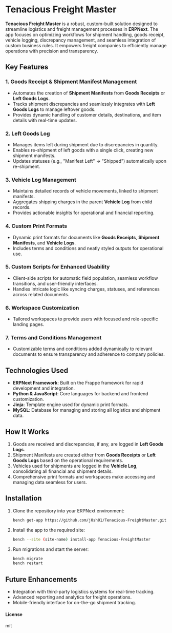 # Tenacious Freight Master

**Tenacious Freight Master** is a robust, custom-built solution designed to streamline logistics and freight management processes in **ERPNext**. The app focuses on optimizing workflows for shipment handling, goods receipt, vehicle logging, discrepancy management, and seamless integration of custom business rules. It empowers freight companies to efficiently manage operations with precision and transparency.

## Key Features

### 1. Goods Receipt & Shipment Manifest Management
- Automates the creation of **Shipment Manifests** from **Goods Receipts** or **Left Goods Logs**.
- Tracks shipment discrepancies and seamlessly integrates with **Left Goods Logs** to manage leftover goods.
- Provides dynamic handling of customer details, destinations, and item details with real-time updates.

### 2. Left Goods Log
- Manages items left during shipment due to discrepancies in quantity.
- Enables re-shipment of left goods with a single click, creating new shipment manifests.
- Updates statuses (e.g., "Manifest Left" → "Shipped") automatically upon re-shipment.

### 3. Vehicle Log Management
- Maintains detailed records of vehicle movements, linked to shipment manifests.
- Aggregates shipping charges in the parent **Vehicle Log** from child records.
- Provides actionable insights for operational and financial reporting.

### 4. Custom Print Formats
- Dynamic print formats for documents like **Goods Receipts**, **Shipment Manifests**, and **Vehicle Logs**.
- Includes terms and conditions and neatly styled outputs for operational use.

### 5. Custom Scripts for Enhanced Usability
- Client-side scripts for automatic field population, seamless workflow transitions, and user-friendly interfaces.
- Handles intricate logic like syncing charges, statuses, and references across related documents.

### 6. Workspace Customization
- Tailored workspaces to provide users with focused and role-specific landing pages.

### 7. Terms and Conditions Management
- Customizable terms and conditions added dynamically to relevant documents to ensure transparency and adherence to company policies.

## Technologies Used
- **ERPNext Framework**: Built on the Frappe framework for rapid development and integration.
- **Python & JavaScript**: Core languages for backend and frontend customization.
- **Jinja**: Template engine used for dynamic print formats.
- **MySQL**: Database for managing and storing all logistics and shipment data.

## How It Works
1. Goods are received and discrepancies, if any, are logged in **Left Goods Logs**.
2. Shipment Manifests are created either from **Goods Receipts** or **Left Goods Logs** based on the operational requirements.
3. Vehicles used for shipments are logged in the **Vehicle Log**, consolidating all financial and shipment details.
4. Comprehensive print formats and workspaces make accessing and managing data seamless for users.

## Installation
1. Clone the repository into your ERPNext environment:
   ```bash
   bench get-app https://github.com/j0sh01/Tenacious-FreightMaster.git
   ```
2. Install the app to the required site:
   ```bash
   bench --site (site-name) install-app Tenacious-FreightMaster
   ```
3. Run migrations and start the server:
   ```bash
   bench migrate
   bench restart
   ```

## Future Enhancements
- Integration with third-party logistics systems for real-time tracking.
- Advanced reporting and analytics for freight operations.
- Mobile-friendly interface for on-the-go shipment tracking.


#### License

mit
